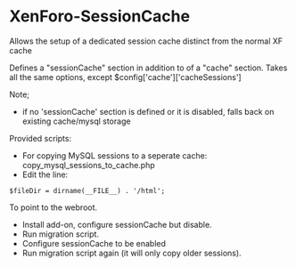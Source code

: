 # XenForo-SessionCache

Allows the setup of a dedicated session cache distinct from the normal XF cache

Defines a "sessionCache" section in addition to of a "cache" section. Takes all the same options, except $config['cache']['cacheSessions']


Note; 
- if no 'sessionCache' section is defined or it is disabled, falls back on existing cache/mysql storage

Provided scripts:

- For copying MySQL sessions to a seperate cache: copy_mysql_sessions_to_cache.php
 - Edit the line:
  ```
  $fileDir = dirname(__FILE__) . '/html';
  ```
  To point to the webroot. 
 - Install add-on, configure sessionCache but disable.
 - Run migration script.
 - Configure sessionCache to be enabled
 - Run migration script again (it will only copy older sessions).